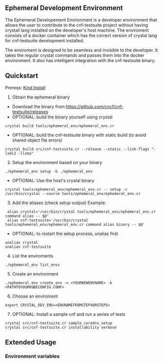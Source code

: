 ## Ephemeral Development Environment

The Ephemeral Developement Environment is a developer environment that allows the user to contribute to the cnf-testsuite project without having crystall lang installed on the developer's host machine. The enviroment consists of a docker container which has the correct version of crystal lang for cnf-testsuite development installed.

The enviroment is designed to be seamless and invisible to the developer. It takes the regular crystal commands and passes them into the docker environment. It also has intelligent integration with the cnf-testsuite binary.

## Quickstart

Prereqs: [Kind Install](../../KIND-INSTALL.md)

1. Obtain the ephemeral binary

- Download the binary from https://github.com/cncf/cnf-testsuite/releases
- OPTIONAL: build the binary yourself using crystal

```
crystal build tools/ephemeral_env/ephemeral_env.cr
```

- OPTIONAL: build the cnf-testsuite binary with static build (to avoid shared object file errors)

```
crystal build src/cnf-testsuite.cr --release --static --link-flags "-lxml2 -llzma"
```

2. Setup the environment based on your binary

```
./ephemeral_env setup -b ./ephemeral_env
```

- OPTIONAL: Use the host's crystal binary

```
crystal tools/ephemeral_env/ephemeral_env.cr -- setup -c /usr/bin/crystal --source tools/ephemeral_env/ephemeral_env.cr
```

3. Add the aliases (check setup output)
   Example:

```
 alias crystal='/usr/bin/crystal tools/ephemeral_env/ephemeral_env.cr command alias -- $@'
 alias cnf-testsuite='/usr/bin/crystal tools/ephemeral_env/ephemeral_env.cr command alias binary -- $@'
```

- OPTIONAL: to restart the setup process, unalias first

```
unalias crystal
unalias cnf-testsuite
```

4.  List the enviroments

```
./ephemeral_env list_envs
```

5. Create an environment

```
./ephemeral_env create_env -n <YOURNEWENVNAME> -k <PATHTOYOURKUBECONFIG.CONF>
```

6. Choose an enviroment

```
export CRYSTAL_DEV_ENV=<ENVNAMEFROMSTEP4ORSTEP5>
```

7. OPTIONAL: Install a sample cnf and run a series of tests

```
crystal src/cnf-testsuite.cr sample_coredns_setup
crystal src/cnf-testsuite.cr installability verbose
```

## Extended Usage

### Environment variables

